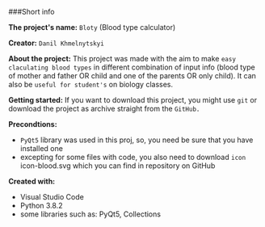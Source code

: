 ###Short info

<b>The project's name:</b> `Bloty` (Blood type calculator)

<b>Creator:</b> `Danil Khmelnytskyi`

<b>About the project:</b>
This project was made with the aim to make `easy claculating blood types` in different combination of input info (blood type of mother and father OR child and one of the parents OR only child). It can also be `useful for student's` on biology classes.

<b>Getting started:</b>
If you want to download this project, you might use `git` or download the project as archive straight from the `GitHub.`

<b>Precondtions:</b>
* `PyQt5` library was used in this proj, so, you need be sure that you have installed one
* excepting for some files with code, you also need to download `icon` icon-blood.svg which you can find in repository on GitHub

<b>Created with:</b>
- Visual Studio Code
- Python 3.8.2
- some libraries such as: PyQt5, Collections